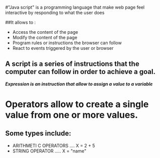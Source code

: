 #"Java script" is a programming language that make web page feel interactive by responding to what the user does 

##It allows to :
+ Access the content of the page 
+ Modify the content of the page 
+ Program rules or instructions the browser can follow 
+ React to events triggered by the user or browser 

## A script is a series of instructions that the computer can follow in order to achieve a goal. 

***Expression is an instruction that allow to assign a value to a variable*** 

# Operators allow to create a single value from one or more values.
## Some types include:

+ ARITHMETI C OPERATORS .... X = 2 + 5
+ STRING OPERATOR ..... X = "name"
